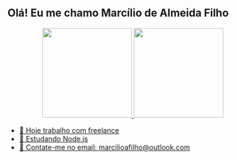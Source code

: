 ## Olá! Eu me chamo Marcílio de Almeida Filho
<div align="center">
  <a href="https://github.com/marciliofilho">
  <img height="180em" src="https://github-readme-stats.vercel.app/api?username=marciliofilho&show_icons=true&theme=dracula&include_all_commits=true&count_private=true"/>
  <img height="180em" src="https://github-readme-stats.vercel.app/api/top-langs/?username=marciliofilho&layout=compact&langs_count=7&theme=vision-friendly-dark"/>
</div>

- 🔭 Hoje trabalho com freelance
- 🌱 Estudando Node.js
- 📧 Contate-me no email: marcilioafilho@outlook.com

